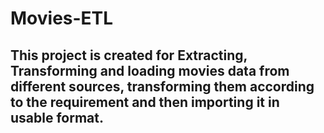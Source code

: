 # Movies-ETL

## This project is created for Extracting, Transforming and loading movies data from different sources, transforming them according to the requirement and then importing it in usable format. 
